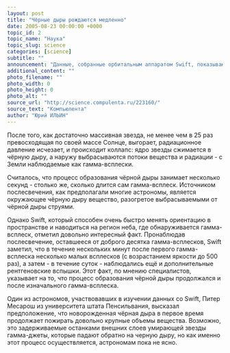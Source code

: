 ```yaml
---
layout: post
title: "Чёрные дыры рождаются медленно"
date: 2005-08-23 00:00:00 +0000
topic_id: 2
topic_name: "Наука"
topic_slug: science
categories: [science]
subtitle: ""
announcement: "Данные, собранные орбитальным аппаратом Swift, показывают, что образование чёрных дыр не является моментальным процессом. Аппарат \"быстрого реагирования\" Swift принадлежит NASA и является т.н. охотником за гамма-всплесками - колоссальными высокоэнергетическими выбросами гамма-излучения, которые сопровождают, в том числе, и образование черных дыр."
additional_content: ""
photo_filename: ""
photo_width: 0
photo_height: 0
photo_alt: ""
source_url: "http://science.compulenta.ru/223160/"
source_text: "Компьюлента"
author: "Юрий ИЛЬИН"
---
```

После того, как достаточно массивная звезда, не менее чем в 25 раз превосходящая по своей массе Солнце, выгорает, радиационное давление исчезает, и происходит коллапс: ядро звезды сжимается в чёрную дыру, а наружу выбрасываются потоки вещества и радиации - с Земли наблюдаемые как гамма-всплески.

Считалось, что процесс образования чёрной дыры занимает несколько секунд - столько же, сколько длится сам гамма-всплеск. Источником послесвечения, как предполагали многие астрономы, является окружающее чёрную дыру вещество, разогретое выбрасываемыми от чёрной дыры струями.

Однако Swift, который способен очень быстро менять ориентацию в пространстве и наводиться на регион неба, где обнаруживается гамма-всплеск, отметил довольно интересный факт. Пронаблюдав послесвечение, оставшееся от доброго десятка гамма-всплесков, Swift заметил, что в течение нескольких минут после первого гамма-всплеска несколько малых всплесков (с возрастанием яркости до 500 раз), а затем - в течение суток - наблюдались ещё и дополнительные рентгеновские вспышки. Этот факт, по мнению специалистов, указывает на то, что процесс образования чёрной дыры продолжался и после изначального гамма-всплеска.

Один из астрономов, участвовавших в изучении данных со Swift, Питер Месарош из университета штата Пенсильвания, высказал предположение, что новорожденная чёрная дыра в первое время продолжает пожирать довольно крупные объемы вещества. Возможно, это задерживаемые останками внешних слоев умирающей звезды гамма-джеты, которые падают обратно на черную дыру, но как именно этот процесс осуществляется, астрономам пока не ясно.
